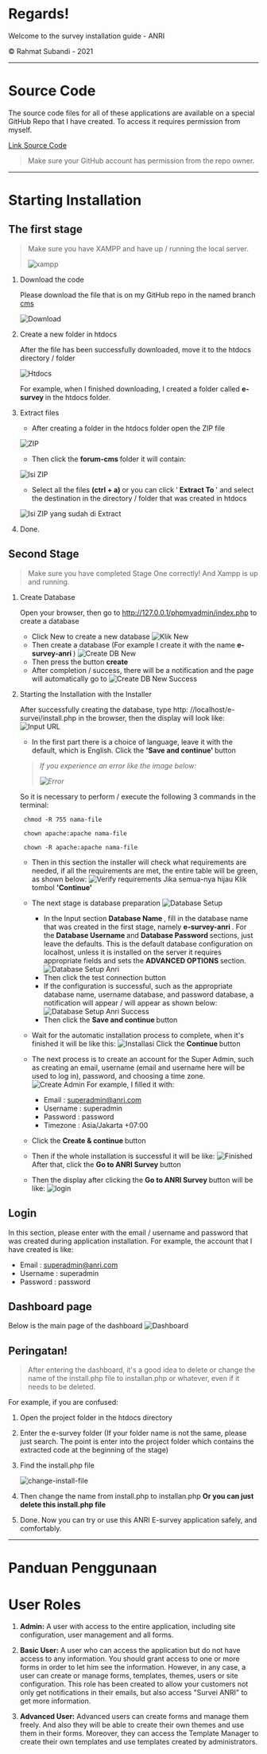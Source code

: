 # Regards!

Welcome to the survey installation guide - ANRI

&copy; Rahmat Subandi - 2021

<hr>

# Source Code

The source code files for all of these applications are available on a special GitHub Repo that I have created. To access it requires permission from myself.

[Link Source Code](https://github.com/rahmatsubandi/forum/)

> Make sure your GitHub account has permission from the repo owner.

<hr>

# Starting Installation

## The first stage

> Make sure you have XAMPP and have up / running the local server.
>
> ![xampp](../images/xampp.png)

1. Download the code

   Please download the file that is on my GitHub repo in the named branch [cms](https://github.com/rahmatsubandi/forum/)

   ![Download](../images/download_code.png)

2. Create a new folder in htdocs

   After the file has been successfully downloaded, move it to the htdocs directory / folder

   ![Htdocs](../images/htdocs.png)

   For example, when I finished downloading, I created a folder called <b> e-survey </b> in the htdocs folder.

3. Extract files

   - After creating a folder in the htdocs folder open the ZIP file

   ![ZIP](../images/zip.png)

   - Then click the <b> forum-cms </b> folder it will contain:

   ![Isi ZIP](../images/isi-zip.png)

   - Select all the files <b> (ctrl + a) </b> or you can click '<b> Extract To </b>' and select the destination in the directory / folder that was created in htdocs

   ![Isi ZIP yang sudah di Extract](../images/isi-zip-extract.png)

4. Done.

## Second Stage

> Make sure you have completed Stage One correctly! And Xampp is up and running.

1. Create Database

   Open your browser, then go to http://127.0.0.1/phpmyadmin/index.php to create a database

   - Click New to create a new database
     ![Klik New](../images/klik-new.png)
   - Then create a database (For example I create it with the name <b> e-survey-anri </b>)
     ![Create DB New](../images/create-db.png)
   - Then press the button <b>create</b>
   - After completion / success, there will be a notification and the page will automatically go to
     ![Create DB New Success](../images/redirect-success.png)

2. Starting the Installation with the Installer

   After successfully creating the database, type http: //localhost/e-survei/install.php in the browser, then the display will look like:
   ![Input URL](../images/input-url.png)

   - In the first part there is a choice of language, leave it with the default, which is English. Click the <b> 'Save and continue' </b> button

   > <i>If you experience an error like the image below:
   >
   > ![Error](../images/error.jpg) </i>

   So it is necessary to perform / execute the following 3 commands in the terminal:

   ```
    chmod -R 755 nama-file
   ```

   ```
    chown apache:apache nama-file
   ```

   ```
    chown -R apache:apache nama-file
   ```

   - Then in this section the installer will check what requirements are needed, if all the requirements are met, the entire table will be green, as shown below:
     ![Verify requirements](../images/verify-req.png)
     Jika semua-nya hijau Klik tombol <b>'Continue'</b>

   - The next stage is database preparation
     ![Database Setup](../images/db-setup.png)

     - In the Input section <b> Database Name </b>, fill in the database name that was created in the first stage, namely <b> e-survey-anri </b>.
       For the <b> Database Username </b> and <b> Database Password </b> sections, just leave the defaults. This is the default database configuration on localhost, unless it is installed on the server it requires appropriate fields and sets the <b> ADVANCED OPTIONS </b> section.
       ![Database Setup Anri](../images/db-setup-anri.png)
     - Then click the test connection button
     - If the configuration is successful, such as the appropriate database name, username database, and password database, a notification will appear / will appear as shown below:
       ![Database Setup Anri Success](../images/db-setup-anri-success.png)
     - Then click the <b> Save and continue </b> button

   - Wait for the automatic installation process to complete, when it's finished it will be like this:
     ![Installasi](../images/installing.png)
     Click the <b> Continue </b> button

   - The next process is to create an account for the Super Admin, such as creating an email, username (email and username here will be used to log in), password, and choosing a time zone.
     ![Create Admin](../images/create-admin.png)
     For example, I filled it with:

     - Email : superadmin@anri.com
     - Username : superadmin
     - Password : password
     - Timezone : Asia/Jakarta +07:00

   - Click the <b> Create & continue </b> button

   - Then if the whole installation is successful it will be like:
     ![Finished](../images/finished.png)
     After that, click the <b> Go to ANRI Survey </b> button

   - Then the display after clicking the <b> Go to ANRI Survey </b> button will be like:
     ![login](../images/login.png)

## Login

In this section, please enter with the email / username and password that was created during application installation. For example, the account that I have created is like:

- Email : superadmin@anri.com
- Username : superadmin
- Password : password

## Dashboard page

Below is the main page of the dashboard
![Dashboard](../images/dashboard.png)

## Peringatan!

> After entering the dashboard, it's a good idea to delete or change the name of the install.php file to installan.php or whatever, even if it needs to be deleted.

For example, if you are confused:

1. Open the project folder in the htdocs directory
2. Enter the e-survey folder (If your folder name is not the same, please just search. The point is enter into the project folder which contains the extracted code at the beginning of the stage)
3. Find the install.php file

   ![change-install-file](../images/change-install-file.png)

4. Then change the name from install.php to installan.php <b> Or you can just delete this install.php file </b>
5. Done. Now you can try or use this ANRI E-survey application safely, and comfortably.

<hr>

# Panduan Penggunaan

# User Roles

1. <b>Admin:</b> A user with access to the entire application, including site configuration, user management and all forms.

2. <b>Basic User:</b> A user who can access the application but do not have access to any information. You should grant access to one or more forms in order to let him see the information. However, in any case, a user can create or manage forms, templates, themes, users or site configuration. This role has been created to allow your customers not only get notifications in their emails, but also access "Survei ANRI" to get more information.

3. <b>Advanced User:</b> Advanced users can create forms and manage them freely. And also they will be able to create their own themes and use them in their forms. Moreover, they can access the Template Manager to create their own templates and use templates created by administrators.
